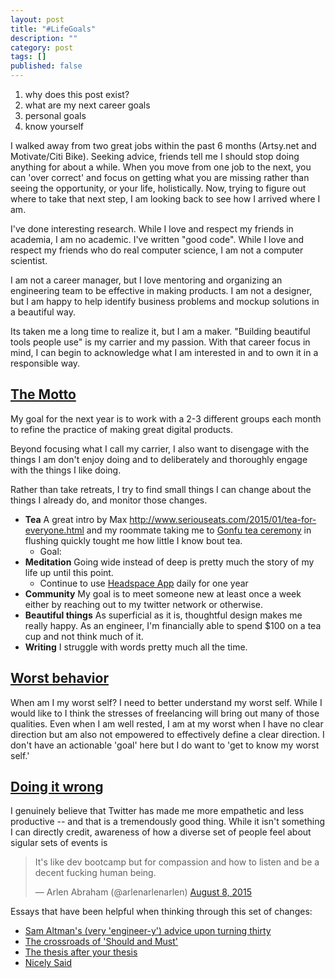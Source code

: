 ```yaml
---
layout: post
title: "#LifeGoals"
description: ""
category: post
tags: []
published: false
---
```


1. why does this post exist?
2. what are my next career goals
3. personal goals
4. know yourself

I walked away from two great jobs within the past 6 months (Artsy.net and Motivate/Citi Bike). Seeking advice, friends tell me I should stop doing anything for about a while. When you move from one job to the next, you can 'over correct' and focus on getting what you are missing rather than seeing the opportunity, or your life, holistically. Now, trying to figure out where to take that next step, I am looking back to see how I arrived where I am.

I've done interesting research. While I love and respect my friends in academia, I am no academic. I've written "good code". While I love and respect my friends who do real computer science, I am not a computer scientist.

I am not a career manager, but I love mentoring and organizing an engineering team to be effective in making products. I am not a designer, but I am happy to help identify business problems and mockup solutions in a beautiful way.

Its taken me a long time to realize it, but I am a maker. "Building beautiful tools people use" is my carrier and my passion. With that career focus in mind, I can begin to acknowledge what I am interested in and to own it in a responsible way.

## [The Motto](https://www.youtube.com/watch?v=BYDKK95cpfM)

My goal for the next year is to work with a 2-3 different groups each month to refine the practice of making great digital products.

Beyond focusing what I call my carrier, I also want to disengage with the things I am don't enjoy doing and to deliberately and thoroughly engage with the things I like doing.

Rather than take retreats, I try to find small things I can change about the things I already do, and monitor those changes.

- **Tea** A great intro by Max http://www.seriouseats.com/2015/01/tea-for-everyone.html and my roommate taking me to [Gonfu tea ceremony](https://en.wikipedia.org/wiki/Gongfu_tea_ceremony) in flushing quickly tought me how little I know bout tea.
  - Goal:
- **Meditation** Going wide instead of deep is pretty much the story of my life up until this point.
  - Continue to use [Headspace App](https://www.headspace.com/) daily for one year
- **Community** My goal is to meet someone new at least once a week either by reaching out to my twitter network or otherwise.
- **Beautiful things** As superficial as it is, thoughtful design makes me really happy. As an engineer, I'm financially able to spend $100 on a tea cup and not think much of it.
- **Writing** I struggle with words pretty much all the time.

## [Worst behavior](https://www.youtube.com/watch?v=CccnAvfLPvE)

When am I my worst self? I need to better understand my worst self. While I would like to I think the stresses of freelancing will bring out many of those qualities. Even when I am well rested, I am at my worst when I have no clear direction but am also not empowered to effectively define a clear direction. I don't have an actionable 'goal' here but I do want to 'get to know my worst self.'

## [Doing it wrong](https://vimeo.com/32002320)

I genuinely believe that Twitter has made me more empathetic and less productive -- and that is a tremendously good thing. While it isn't something I can directly credit, awareness of how a diverse set of people feel about sigular sets of events is

<blockquote class="twitter-tweet" lang="en"><p lang="en" dir="ltr">It&#39;s like dev bootcamp but for compassion and how to listen and be a decent fucking human being.</p>&mdash; Arlen Abraham (@arlenarlenarlen) <a href="https://twitter.com/arlenarlenarlen/status/629826360387616768">August 8, 2015</a></blockquote>
<script async src="//platform.twitter.com/widgets.js" charset="utf-8"></script>

Essays that have been helpful when thinking through this set of changes:

- [Sam Altman's (very 'engineer-y') advice upon turning thirty](http://blog.samaltman.com/the-days-are-long-but-the-decades-are-short)
- [The crossroads of 'Should and Must'](https://medium.com/@elleluna/the-crossroads-of-should-and-must-90c75eb7c5b0)
- [The thesis after your thesis](https://medium.com/@garychou/the-thesis-after-your-thesis-62c47d3a4c0a)
- [Nicely Said](http://www.amazon.com/dp/B00KFGCD1I/ref=r_soa_w_d)
